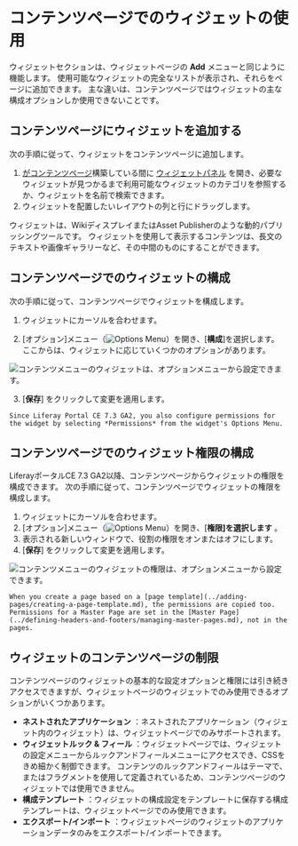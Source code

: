 # コンテンツページでのウィジェットの使用

ウィジェットセクションは、ウィジェットページ</a>の
**Add** メニューと同じように機能します。 使用可能なウィジェットの完全なリストが表示され、それらをページに追加できます。 主な違いは、コンテンツページではウィジェットの主な構成オプションしか使用できないことです。</p> 



## コンテンツページにウィジェットを追加する

次の手順に従って、ウィジェットをコンテンツページに追加します。

1.  [がコンテンツページ](./building-content-pages.md)構築している間に [ウィジェットパネル](./content-pages-overview.md#widgets) を開き、必要なウィジェットが見つかるまで利用可能なウィジェットのカテゴリを参照するか、ウィジェットを名前で検索できます。
2.  ウィジェットを配置したいレイアウトの列と行にドラッグします。

ウィジェットは、WikiディスプレイまたはAsset Publisherのような動的パブリッシングツールです。 ウィジェットを使用して表示するコンテンツは、長文のテキストや画像ギャラリーなど、その中間のものにすることができます。



## コンテンツページでのウィジェットの構成

次の手順に従って、コンテンツページでウィジェットを構成します。

1.  ウィジェットにカーソルを合わせます。

2.  [オプション]メニュー（![Options Menu](../../../images/icon-app-options.png)）を開き、[**構成**]を選択します。 ここからは、ウィジェットに応じていくつかのオプションがあります。
   
   ![コンテンツメニューのウィジェットは、オプションメニューから設定できます。](./using-widgets-on-content-pages/images/01.png)

3. [**保存**] をクリックして変更を適用します。

<!-- end list -->

```{note}
Since Liferay Portal CE 7.3 GA2, you also configure permissions for the widget by selecting *Permissions* from the widget's Options Menu.
```




## コンテンツページでのウィジェット権限の構成

LiferayポータルCE 7.3 GA2以降、コンテンツページからウィジェットの権限を構成できます。 次の手順に従って、コンテンツページでウィジェットの権限を構成します。

1.  ウィジェットにカーソルを合わせます。
2.  [オプション]メニュー（![Options Menu](../../../images/icon-app-options.png)）を開き、[**権限]を選択します** 。
3.  表示される新しいウィンドウで、役割の権限をオンまたはオフにします。
4. [**保存**] をクリックして変更を適用します。

![コンテンツメニューのウィジェットの権限は、オプションメニューから設定できます。](./using-widgets-on-content-pages/images/02.png)



```{note}
When you create a page based on a [page template](../adding-pages/creating-a-page-template.md), the permissions are copied too. Permissions for a Master Page are set in the [Master Page](../defining-headers-and-footers/managing-master-pages.md), not in the pages.
```




## ウィジェットのコンテンツページの制限

コンテンツページのウィジェットの基本的な設定オプションと権限には引き続きアクセスできますが、ウィジェットページのウィジェットでのみ使用できるオプションがいくつかあります。

  - **ネストされたアプリケーション** ：ネストされたアプリケーション（ウィジェット内のウィジェット）は、ウィジェットページでのみサポートされます。
  - **ウィジェットルック & フィール** ：ウィジェットページでは、ウィジェットの設定メニューからルックアンドフィールメニューにアクセスでき、CSSをきめ細かく制御できます。 コンテンツのルックアンドフィールはテーマで、またはフラグメントを使用して定義されているため、コンテンツページのウィジェットでは使用できません。
  - **構成テンプレート** ：ウィジェットの構成設定をテンプレートに保存する構成テンプレートは、ウィジェットページでのみ使用できます。
  - **エクスポート/インポート** ：ウィジェットページのウィジェットのアプリケーションデータのみをエクスポート/インポートできます。
